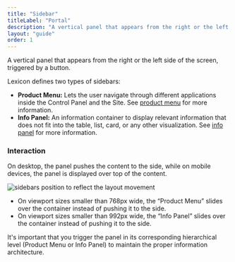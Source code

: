 ```yaml
---
title: "Sidebar"
titleLabel: "Portal"
description: "A vertical panel that appears from the right or the left side of the screen, triggered by a button."
layout: "guide"
order: 1
---
```


<div class="page-description">A vertical panel that appears from the right or the left side of the screen, triggered by a button.</div>

Lexicon defines two types of sidebars:
* **Product Menu:** Lets the user navigate through different applications inside the Control Panel and the Site. See [product menu](../../satellites/Sidebar/product_menu) for more information.
* **Info Panel:** An information container to display relevant information that does not fit into the table, list, card, or any other visualization. See [info panel](../../satellites/Sidebar/infopanel) for more information.

### Interaction

On desktop, the panel pushes the content to the side, while on mobile devices, the panel is displayed over top of the content.

![sidebars position to reflect the layout movement](/images/lexicon/SidebarInfoPanelRespPM-IP-Open.jpg)

* On viewport sizes smaller than 768px wide, the “Product Menu” slides over the container instead of pushing it to the side.
* On viewport sizes smaller than 992px wide, the “Info Panel” slides over the container instead of pushing it to the side.

It's important that you trigger the panel in its corresponding hierarchical level (Product Menu or Info Panel) to maintain the proper information architecture.
